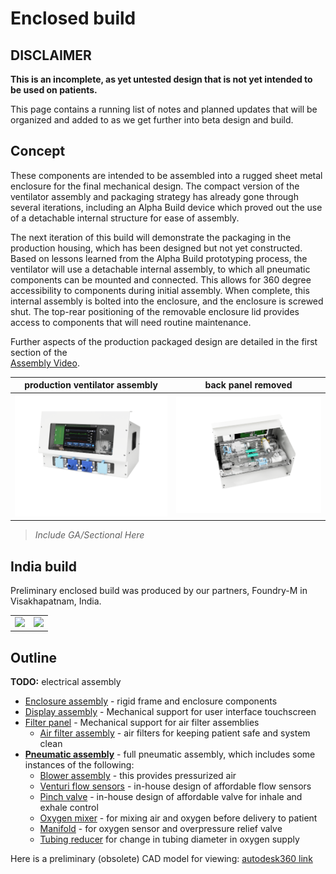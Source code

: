 # Enclosed build

## DISCLAIMER

**This is an incomplete, as yet untested design that is not yet intended to be used on patients.**

This page contains a running list of notes and planned updates that will be organized and added to as we get further into beta design and build.

## Concept

These components are intended to be assembled into a rugged sheet metal enclosure for the final mechanical design. The
compact version of the ventilator assembly and packaging strategy has already gone through several iterations,
including an Alpha Build device which proved out the use of a detachable internal structure for ease of assembly.

The next iteration of this build will demonstrate the packaging in the production housing, which has been designed but
not yet constructed. Based on lessons learned from the Alpha Build prototyping process, the ventilator will use a
detachable internal assembly, to which all pneumatic components can be mounted and connected. This allows for 360
degree accessibility to components during initial assembly. When complete, this internal assembly is bolted into the
enclosure, and the enclosure is screwed shut. The top-rear positioning of the removable enclosure lid provides
access to components that will need routine maintenance.

Further aspects of the production packaged design are detailed in the first section of the\
[Assembly Video](https://youtu.be/2hdV5CWcLb4).

| production ventilator assembly    |  back panel removed   |
|:---:|:---:|
| ![](images/enclosed_rendering_face.png) | ![](images/enclosed_rendering_open_back.png)  |

>*Include GA/Sectional Here*

## India build

Preliminary enclosed build was produced by our partners, Foundry-M in Visakhapatnam, India.

|     |     |
|:---:|:---:|
|![](images/India_build_yellow.jpeg) | ![](images/India_build_open_back.jpeg)  |


## Outline

**TODO:** electrical assembly

* [Enclosure assembly](enclosure) - rigid frame and enclosure components
* [Display assembly](display_panel) - Mechanical support for user interface touchscreen
* [Filter panel](filter_panel) - Mechanical support for air filter assemblies
  * [Air filter assembly](filter_panel/filter_holder) - air filters for keeping patient safe and system clean
* [**Pneumatic assembly**](pneumatics) - full pneumatic assembly, which includes some instances of the following:
  * [Blower assembly](pneumatics/blower) - this provides pressurized air
  * [Venturi flow sensors](pneumatics/venturi) - in-house design of affordable flow sensors
  * [Pinch valve](pneumatics/pinch_valve) - in-house design of affordable valve for inhale and exhale control
  * [Oxygen mixer](pneumatics/mixer) - for mixing air and oxygen before delivery to patient
  * [Manifold](pneumatics/manifold) - for oxygen sensor and overpressure relief valve
  * [Tubing reducer](pneumatics/reducer_3-4_1-4) for change in tubing diameter in oxygen supply

Here is a preliminary (obsolete) CAD model for viewing: [autodesk360 link](https://a360.co/2PTyRzh)
